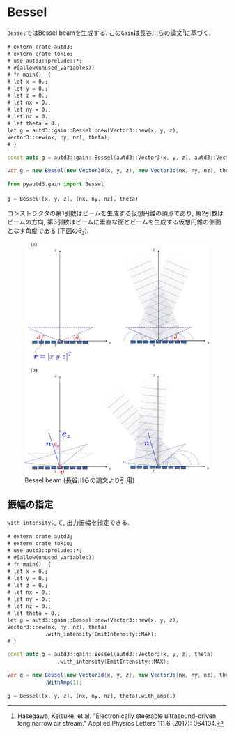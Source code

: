 # Bessel

`Bessel`ではBessel beamを生成する.
この`Gain`は長谷川らの論文[^hasegawa2017]に基づく.

```rust,edition2021
# extern crate autd3;
# extern crate tokio;
# use autd3::prelude::*;
# #[allow(unused_variables)]
# fn main()  {
# let x = 0.;
# let y = 0.;
# let z = 0.;
# let nx = 0.;
# let ny = 0.;
# let nz = 0.;
# let theta = 0.;
let g = autd3::gain::Bessel::new(Vector3::new(x, y, z), Vector3::new(nx, ny, nz), theta);
# }
```

```cpp
const auto g = autd3::gain::Bessel(autd3::Vector3(x, y, z), autd3::Vector3(nx, ny, nz), theta);
```

```cs
var g = new Bessel(new Vector3d(x, y, z), new Vector3d(nx, ny, nz), theta);
```

```python
from pyautd3.gain import Bessel

g = Bessel([x, y, z], [nx, ny, nz], theta)
```

コンストラクタの第1引数はビームを生成する仮想円錐の頂点であり, 第2引数はビームの方向, 第3引数はビームに垂直な面とビームを生成する仮想円錐の側面となす角度である (下図の$\theta_z$).

<figure>
  <img src="../../fig/Users_Manual/1.4985159.figures.online.f1.jpg"/>
  <figcaption>Bessel beam (長谷川らの論文より引用)</figcaption>
</figure>

## 振幅の指定

`with_intensity`にて, 出力振幅を指定できる.

```rust,edition2021
# extern crate autd3;
# extern crate tokio;
# use autd3::prelude::*;
# #[allow(unused_variables)]
# fn main()  {
# let x = 0.;
# let y = 0.;
# let z = 0.;
# let nx = 0.;
# let ny = 0.;
# let nz = 0.;
# let theta = 0.;
let g = autd3::gain::Bessel::new(Vector3::new(x, y, z), Vector3::new(nx, ny, nz), theta)
            .with_intensity(EmitIntensity::MAX);
# }
```

```cpp
const auto g = autd3::gain::Bessel(autd3::Vector3(x, y, z), theta)
                .with_intensity(EmitIntensity::MAX);
```

```cs
var g = new Bessel(new Vector3d(x, y, z), new Vector3d(nx, ny, nz), theta)
            .WithAmp(1);
```

```python
g = Bessel([x, y, z], [nx, ny, nz], theta).with_amp(1)
```

[^hasegawa2017]: Hasegawa, Keisuke, et al. "Electronically steerable ultrasound-driven long narrow air stream." Applied Physics Letters 111.6 (2017): 064104.
